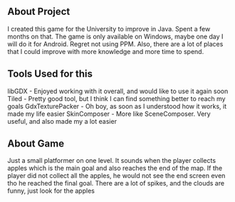 ## About Project
I created this game for the University to improve in Java. Spent a few months on that. The game is only available on Windows, maybe one day I will do it for Android.
Regret not using PPM. Also, there are a lot of places that I could improve with more knowledge and more time to spend.

## Tools Used for this

libGDX - Enjoyed working with it overall, and would like to use it again soon
Tiled - Pretty good tool, but I think I can find something better to reach my goals
GdxTexturePacker - Oh boy, as soon as I understood how it works, it made my life easier
SkinComposer - More like SceneComposer. Very useful, and also made my a lot easier

## About Game
Just a small platformer on one level. It sounds when the player collects apples which is the main goal and also reaches the end of the map.
If the player did not collect all the apples, he would not see the end screen even tho he reached the final goal. There are a lot of spikes, and the clouds are funny, just look for the apples



